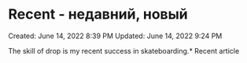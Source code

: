 # Recent - недавний, новый

Created: June 14, 2022 8:39 PM
Updated: June 14, 2022 9:24 PM

The skill of drop is my recent success in skateboarding.* Recent article